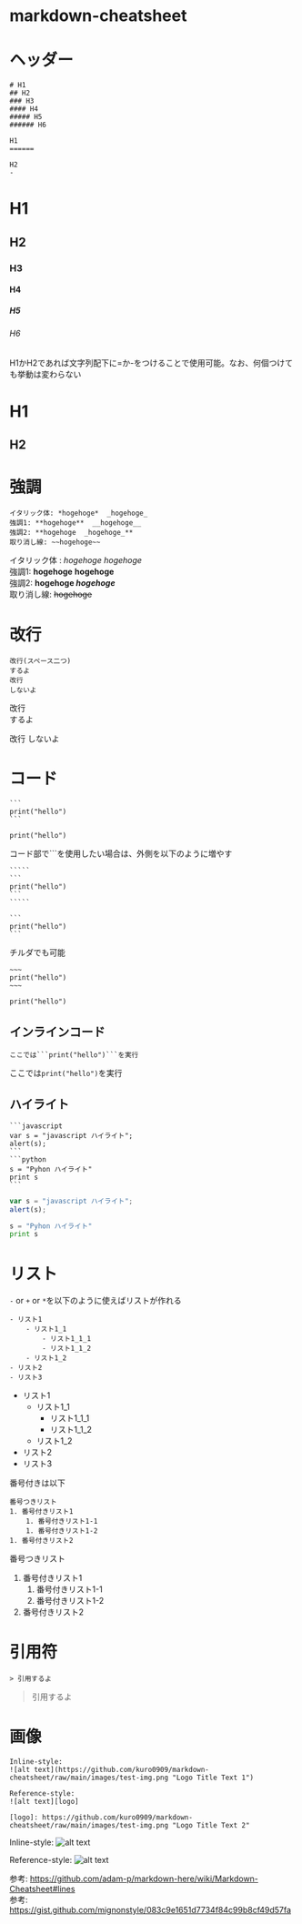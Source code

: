 # markdown-cheatsheet

# ヘッダー
```
# H1
## H2
### H3
#### H4
##### H5
###### H6

H1
======

H2
-
```

# H1
## H2
### H3
#### H4
##### H5
###### H6


H1かH2であれば文字列配下に=か-をつけることで使用可能。なお、何個つけても挙動は変わらない

H1
======

H2
-

# 強調
```
イタリック体: *hogehoge*  _hogehoge_
強調1: **hogehoge**  __hogehoge__
強調2: **hogehoge  _hogehoge_**
取り消し線: ~~hogehoge~~
```
イタリック体 : *hogehoge*  _hogehoge_  
強調1: **hogehoge**  __hogehoge__  
強調2: **hogehoge  _hogehoge_**  
取り消し線: ~~hogehoge~~

# 改行
```
改行(スペース二つ)
するよ
改行
しないよ
```
改行  
するよ

改行
しないよ

# コード
````
```
print("hello")
```
````
```
print("hello")
```
コード部で```を使用したい場合は、外側を以下のように増やす
``````
`````
```
print("hello")
```
`````
``````
`````
```
print("hello")
```
`````
チルダでも可能
~~~~
~~~
print("hello")
~~~
~~~~
~~~
print("hello")
~~~

## インラインコード
```
ここでは```print("hello")```を実行
```
ここでは```print("hello")```を実行

## ハイライト
````
```javascript
var s = "javascript ハイライト";
alert(s);
```
```python
s = "Pyhon ハイライト"
print s
```
````
```javascript
var s = "javascript ハイライト";
alert(s);
```
 
```python
s = "Pyhon ハイライト"
print s
```
# リスト
```-``` or ```+``` or ```*```を以下のように使えばリストが作れる
```
- リスト1
    - リスト1_1
        - リスト1_1_1
        - リスト1_1_2
    - リスト1_2
- リスト2
- リスト3
```
- リスト1
    - リスト1_1
        - リスト1_1_1
        - リスト1_1_2
    - リスト1_2
- リスト2
- リスト3

番号付きは以下
```
番号つきリスト
1. 番号付きリスト1
    1. 番号付きリスト1-1
    1. 番号付きリスト1-2
1. 番号付きリスト2
```
番号つきリスト
1. 番号付きリスト1
    1. 番号付きリスト1-1
    1. 番号付きリスト1-2
1. 番号付きリスト2

# 引用符
```
> 引用するよ
```
> 引用するよ

# 画像
```
Inline-style: 
![alt text](https://github.com/kuro0909/markdown-cheatsheet/raw/main/images/test-img.png "Logo Title Text 1")

Reference-style: 
![alt text][logo]

[logo]: https://github.com/kuro0909/markdown-cheatsheet/raw/main/images/test-img.png "Logo Title Text 2"
```
Inline-style: 
![alt text](https://github.com/kuro0909/markdown-cheatsheet/raw/main/images/test-img.png "Logo Title Text 1")

Reference-style: 
![alt text][logo]

[logo]: https://github.com/kuro0909/markdown-cheatsheet/raw/main/images/test-img.png "Logo Title Text 2"

参考: https://github.com/adam-p/markdown-here/wiki/Markdown-Cheatsheet#lines  
参考: https://gist.github.com/mignonstyle/083c9e1651d7734f84c99b8cf49d57fa
